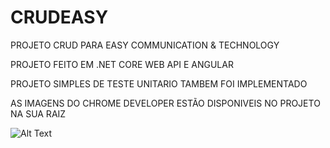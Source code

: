 # CRUDEASY

PROJETO CRUD PARA EASY COMMUNICATION & 
TECHNOLOGY


PROJETO FEITO EM .NET CORE WEB API E ANGULAR

PROJETO SIMPLES DE TESTE UNITARIO TAMBEM FOI IMPLEMENTADO


AS IMAGENS DO CHROME DEVELOPER ESTÃO DISPONIVEIS NO PROJETO NA SUA RAIZ

![Alt Text](https://github.com/walter-lopes/CRUDEASY/raw/master/prints/list.png)

